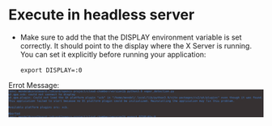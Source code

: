 # Execute in headless server
- Make sure to add the that the DISPLAY environment variable is set correctly. It should point to the display where the X Server is running. You can set it explicitly before running your application:
  ```shell
  export DISPLAY=:0
  ```

Errot Message:
![Error Message](/images/error_display.png) 